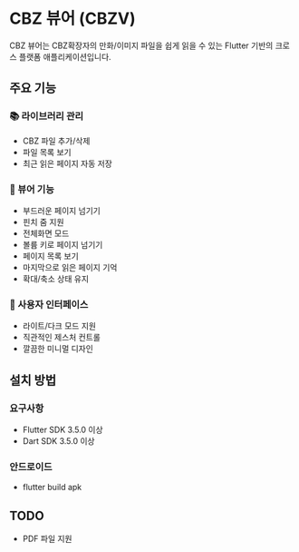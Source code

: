 # CBZ 뷰어 (CBZV)

CBZ 뷰어는 CBZ확장자의 만화/이미지 파일을 쉽게 읽을 수 있는 Flutter 기반의 크로스 플랫폼 애플리케이션입니다.

## 주요 기능

### 📚 라이브러리 관리
- CBZ 파일 추가/삭제
- 파일 목록 보기
- 최근 읽은 페이지 자동 저장

### 📖 뷰어 기능
- 부드러운 페이지 넘기기
- 핀치 줌 지원
- 전체화면 모드
- 볼륨 키로 페이지 넘기기
- 페이지 목록 보기
- 마지막으로 읽은 페이지 기억
- 확대/축소 상태 유지

### 🎨 사용자 인터페이스
- 라이트/다크 모드 지원
- 직관적인 제스처 컨트롤
- 깔끔한 미니멀 디자인

## 설치 방법

### 요구사항
- Flutter SDK 3.5.0 이상
- Dart SDK 3.5.0 이상

### 안드로이드
- flutter build apk

## TODO
- PDF 파일 지원
